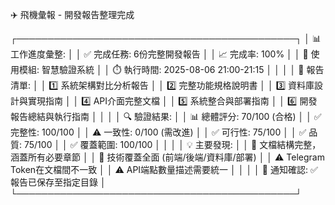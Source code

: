 ✈️ 飛機彙報 - 開發報告整理完成

┌─────────────────────────────────────────────┐
│ 📊 工作進度彙整:                              │
│ ✅ 完成任務: 6份完整開發報告                 │
│ 📈 完成率: 100%                              │
│ 🔧 使用模組: 智慧驗證系統                    │
│ ⏱️ 執行時間: 2025-08-06 21:00-21:15         │
│                                             │
│ 📁 報告清單:                                 │
│ 1️⃣ 系統架構對比分析報告                      │
│ 2️⃣ 完整功能規格說明書                        │
│ 3️⃣ 資料庫設計與實現指南                      │
│ 4️⃣ API介面完整文檔                          │
│ 5️⃣ 系統整合與部署指南                        │
│ 6️⃣ 開發報告總結與執行指南                    │
│                                             │
│ 🔍 驗證結果:                                 │
│ 📊 總體評分: 70/100 (合格)                   │
│ ✅ 完整性: 100/100                          │
│ ⚠️ 一致性: 0/100 (需改進)                   │
│ ✅ 可行性: 75/100                           │
│ ✅ 品質: 75/100                             │
│ ✅ 覆蓋範圍: 100/100                        │
│                                             │
│ 💡 主要發現:                                 │
│ 🎯 文檔結構完整，涵蓋所有必要章節            │
│ 🎯 技術覆蓋全面 (前端/後端/資料庫/部署)     │
│ ⚠️ Telegram Token在文檔間不一致             │
│ ⚠️ API端點數量描述需要統一                  │
│                                             │
│ 📱 通知確認: ✅ 報告已保存至指定目錄        │
└─────────────────────────────────────────────┘